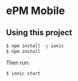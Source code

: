 ePM Mobile
=====================

## Using this project

```bash
$ npm install -g ionic
$ npm install 
```

Then run:

```bash
$ ionic start
```

